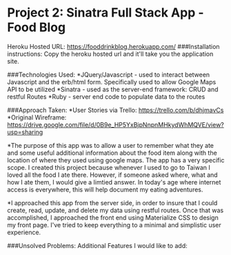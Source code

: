 # Project 2: Sinatra Full Stack App - Food Blog

Heroku Hosted URL: https://fooddrinkblog.herokuapp.com/
###Installation instructions:
Copy the heroku hosted url and it'll take you the application site. 


###Technologies Used:
*JQuery/Javascript - used to interact between Javascript and the erb/html form. Specifically used to allow Google Maps API to be utilized
*Sinatra - used as the server-end framework: CRUD and restful Routes
*Ruby - server end code to populate data to the routes


###Approach Taken:
*User Stories via Trello: https://trello.com/b/dhjmavCs
*Original Wireframe: https://drive.google.com/file/d/0B9e_HP5YxBjpNnpnMHkydWhMQVE/view?usp=sharing

*The purpose of this app was to allow a user to remember what they ate and some useful additional information about the food item along with the location of where they used using google maps. The app has a very specific scope. I created this project because whenever I used to go to Taiwan I loved all the food I ate there. However, if someone asked where, what and how I ate them, I would give a limtied answer. In today's age where internet access is everywhere, this will help document my eating adventures. 

*I approached this app from the server side, in order to insure that I could create, read, update, and delete my data using restful routes. Once that was accomplished, I approached the front end using Materialize CSS to design my front page. I've tried to keep everything to a minimal and simplistic user experience. 





###Unsolved Problems:
  Additional Features I would like to add:
  


